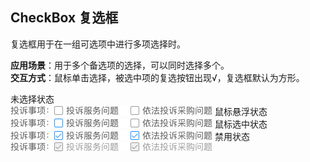 ## CheckBox 复选框
复选框用于在一组可选项中进行多项选择时。

**应用场景**：用于多个备选项的选择，可以同时选择多个。  
**交互方式**：鼠标单击选择，被选中项的复选按钮出现√，复选框默认为方形。

<el-row :gutter="20">
  <el-col :span="10">
  未选择状态
  <br/><img class="demo-img" src="../../assets/images/checkbox/未选择状态.png" alt="未选择状态">
  </el-col>
  <el-col :span="10">
  鼠标悬浮状态
  <br/><img class="demo-img" src="../../assets/images/checkbox/鼠标悬浮状态.png" alt="鼠标悬浮状态">
  </el-col>
</el-row>
<el-row :gutter="20">
  <el-col :span="10">
  鼠标选中状态
  <br/><img class="demo-img" src="../../assets/images/checkbox/鼠标选中状态.png" alt="鼠标选中状态">
  </el-col>
  <el-col :span="10">
  禁用状态
  <br/><img class="demo-img" src="../../assets/images/checkbox/禁用状态.png" alt="禁用状态">
  </el-col>
</el-row>